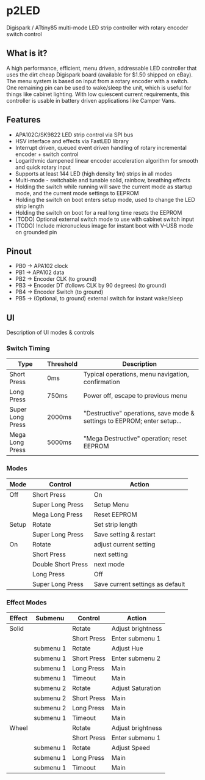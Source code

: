 # p2LED
Digispark / ATtiny85 multi-mode LED strip controller with rotary encoder switch control

## What is it?
A high performance, efficient, menu driven, addressable LED controller that uses the dirt cheap Digispark board (available for $1.50 shipped on eBay). The menu system is based on input from a rotary encoder with a switch. One remaining pin can be used to wake/sleep the unit, which is useful for things like cabinet lighting. With low quiescent current requirements, this controller is usable in battery driven applications like Camper Vans.

## Features
- APA102C/SK9822 LED strip control via SPI bus
- HSV interface and effects via FastLED library
- Interrupt driven, queued event driven handling of rotary incremental encoder + switch control
- Logarithmic dampened linear encoder acceleration algorithm for smooth and quick rotary input
- Supports at least 144 LED (high density 1m) strips in all modes
- Multi-mode - switchable and tunable solid, rainbow, breathing effects
- Holding the switch while running will save the current mode as startup mode, and the current mode settings to EEPROM
- Holding the switch on boot enters setup mode, used to change the LED strip length
- Holding the switch on boot for a real long time resets the EEPROM
- (TODO) Optional external switch mode to use with cabinet switch input
- (TODO) Include micronucleus image for instant boot with V-USB mode on grounded pin

## Pinout
- PB0 -> APA102 clock 
- PB1 -> APA102 data
- PB2 -> Encoder CLK (to ground)
- PB3 -> Encoder DT (follows CLK by 90 degrees) (to ground)
- PB4 -> Encoder Switch (to ground)
- PB5 -> (Optional, to ground) external switch for instant wake/sleep

## UI
Description of UI modes & controls

### Switch Timing
| Type             | Threshold  | Description | 
|------------------|------------|-------------|
| Short Press      | 0ms        | Typical operations, menu navigation, confirmation |
| Long Press       | 750ms      | Power off, escape to previous menu |
| Super Long Press | 2000ms     | "Destructive" operations, save mode & settings to EEPROM; enter setup... |
| Mega Long Press  | 5000ms     | "Mega Destructive" operation; reset EEPROM |

### Modes
| Mode        | Control     | Action |
|-------------|-------------|--------|
| Off | Short Press | On |
|     | Super Long Press  | Setup Menu |
|     | Mega Long Press  | Reset EEPROM |
| Setup | Rotate            | Set strip length |
|       | Super Long Press  | Save setting & restart |
| On | Rotate             | adjust current setting |
|    | Short Press        | next setting |
|    | Double Short Press | next mode |
|    | Long Press       | Off |
|    | Super Long Press | Save current settings as default |

### Effect Modes
| Effect | Submenu | Control | Action |
|--------|---------|---------|--------|
| Solid  | | Rotate      | Adjust brightness |
|        | | Short Press | Enter submenu 1   |
|        | submenu 1 | Rotate      | Adjust Hue      |
|        | submenu 1 | Short Press | Enter submenu 2 |
|        | submenu 1 | Long Press  | Main            |
|        | submenu 1 | Timeout     | Main            |
|        | submenu 2 | Rotate      | Adjust Saturation |
|        | submenu 2 | Short Press | Main              |
|        | submenu 2 | Long Press  | Main              |
|        | submenu 1 | Timeout     | Main              |
| Wheel  | | Rotate      | Adjust brightness |
|        | | Short Press | Enter submenu 1   |
|        | submenu 1 | Rotate      | Adjust Speed |
|        | submenu 1 | Long Press  | Main         |
|        | submenu 1 | Timeout     | Main         |

